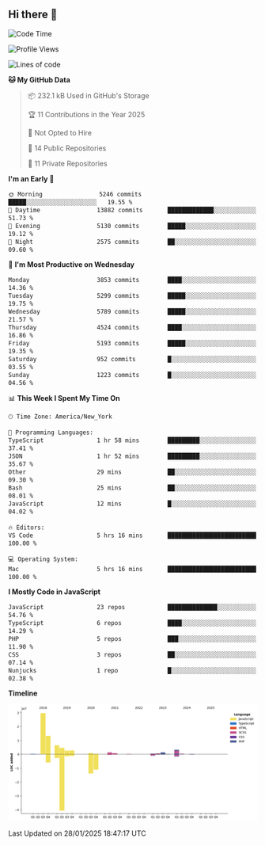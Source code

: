 ## Hi there 👋

<!--START_SECTION:waka-->
![Code Time](http://img.shields.io/badge/Code%20Time-318%20hrs%2049%20mins-blue)

![Profile Views](http://img.shields.io/badge/Profile%20Views-0-blue)

![Lines of code](https://img.shields.io/badge/From%20Hello%20World%20I%27ve%20Written-68.5%20million%20lines%20of%20code-blue)

**🐱 My GitHub Data** 

> 📦 232.1 kB Used in GitHub's Storage 
 > 
> 🏆 11 Contributions in the Year 2025
 > 
> 🚫 Not Opted to Hire
 > 
> 📜 14 Public Repositories 
 > 
> 🔑 11 Private Repositories 
 > 
**I'm an Early 🐤** 

```text
🌞 Morning                5246 commits        █████░░░░░░░░░░░░░░░░░░░░   19.55 % 
🌆 Daytime                13882 commits       █████████████░░░░░░░░░░░░   51.73 % 
🌃 Evening                5130 commits        █████░░░░░░░░░░░░░░░░░░░░   19.12 % 
🌙 Night                  2575 commits        ██░░░░░░░░░░░░░░░░░░░░░░░   09.60 % 
```
📅 **I'm Most Productive on Wednesday** 

```text
Monday                   3853 commits        ████░░░░░░░░░░░░░░░░░░░░░   14.36 % 
Tuesday                  5299 commits        █████░░░░░░░░░░░░░░░░░░░░   19.75 % 
Wednesday                5789 commits        █████░░░░░░░░░░░░░░░░░░░░   21.57 % 
Thursday                 4524 commits        ████░░░░░░░░░░░░░░░░░░░░░   16.86 % 
Friday                   5193 commits        █████░░░░░░░░░░░░░░░░░░░░   19.35 % 
Saturday                 952 commits         █░░░░░░░░░░░░░░░░░░░░░░░░   03.55 % 
Sunday                   1223 commits        █░░░░░░░░░░░░░░░░░░░░░░░░   04.56 % 
```


📊 **This Week I Spent My Time On** 

```text
🕑︎ Time Zone: America/New_York

💬 Programming Languages: 
TypeScript               1 hr 58 mins        █████████░░░░░░░░░░░░░░░░   37.41 % 
JSON                     1 hr 52 mins        █████████░░░░░░░░░░░░░░░░   35.67 % 
Other                    29 mins             ██░░░░░░░░░░░░░░░░░░░░░░░   09.30 % 
Bash                     25 mins             ██░░░░░░░░░░░░░░░░░░░░░░░   08.01 % 
JavaScript               12 mins             █░░░░░░░░░░░░░░░░░░░░░░░░   04.02 % 

🔥 Editors: 
VS Code                  5 hrs 16 mins       █████████████████████████   100.00 % 

💻 Operating System: 
Mac                      5 hrs 16 mins       █████████████████████████   100.00 % 
```

**I Mostly Code in JavaScript** 

```text
JavaScript               23 repos            ██████████████░░░░░░░░░░░   54.76 % 
TypeScript               6 repos             ████░░░░░░░░░░░░░░░░░░░░░   14.29 % 
PHP                      5 repos             ███░░░░░░░░░░░░░░░░░░░░░░   11.90 % 
CSS                      3 repos             ██░░░░░░░░░░░░░░░░░░░░░░░   07.14 % 
Nunjucks                 1 repo              █░░░░░░░░░░░░░░░░░░░░░░░░   02.38 % 
```



**Timeline**

![Lines of Code chart](https://raw.githubusercontent.com/wilbertcaba/wilbertcaba/main/assets/bar_graph.png)


 Last Updated on 28/01/2025 18:47:17 UTC
<!--END_SECTION:waka-->

<!--
**wilbertcaba/wilbertcaba** is a ✨ _special_ ✨ repository because its `README.md` (this file) appears on your GitHub profile.

Here are some ideas to get you started:

- 🔭 I’m currently working on ...
- 🌱 I’m currently learning ...
- 👯 I’m looking to collaborate on ...
- 🤔 I’m looking for help with ...
- 💬 Ask me about ...
- 📫 How to reach me: ...
- 😄 Pronouns: ...
- ⚡ Fun fact: ...
-->
